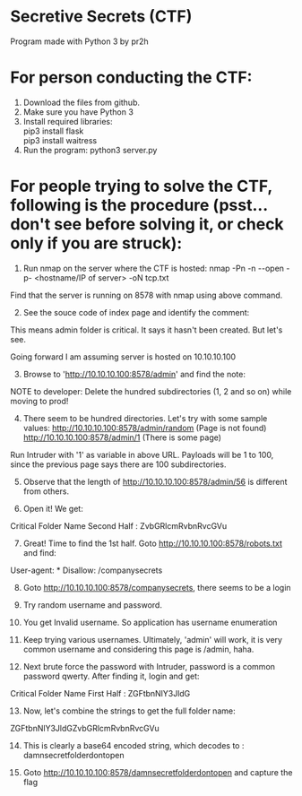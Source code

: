 # Secretive Secrets (CTF)

Program made with Python 3 by pr2h

# For person conducting the CTF:</b>

1. Download the files from github.
2. Make sure you have Python 3
3. Install required libraries:<br>
pip3 install flask<br>
pip3 install waitress
4. Run the program:
python3 server.py

# For people trying to solve the CTF, following is the procedure (psst... don't see before solving it, or check only if you are struck):

1. Run nmap on the server where the CTF is hosted:
nmap -Pn -n --open -p- <hostname/IP of server> -oN tcp.txt

Find that the server is running on 8578 with nmap using above command.

2. See the souce code of index page and identify the comment:
<!-- comments: Yet to do, create an 'admin' dir and protect it since it is critical -->

This means admin folder is critical. It says it hasn't been created. But let's see.

Going forward I am assuming server is hosted on 10.10.10.100

3. Browse to 'http://10.10.10.100:8578/admin' and find the note:

NOTE to developer: Delete the hundred subdirectories (1, 2 and so on) while moving to prod!

4. There seem to be hundred directories. Let's try with some sample values:
http://10.10.10.100:8578/admin/random (Page is not found)
http://10.10.10.100:8578/admin/1 (There is some page)

Run Intruder with '1' as variable in above URL. Payloads will be 1 to 100, since the previous page says there are 100 subdirectories.

5. Observe that the length of http://10.10.10.100:8578/admin/56 is different from others.

6. Open it! We get:

Critical Folder Name Second Half : ZvbGRlcmRvbnRvcGVu

7. Great! Time to find the 1st half. Goto http://10.10.10.100:8578/robots.txt and find:

User-agent: *
Disallow: /companysecrets

8. Goto http://10.10.10.100:8578/companysecrets, there seems to be a login

9. Try random username and password.

10. You get Invalid username. So application has username enumeration

11. Keep trying various usernames. Ultimately, 'admin' will work, it is very common username and considering this page is /admin, haha.

12. Next brute force the password with Intruder, password is a common password qwerty. After finding it, login and get:

Critical Folder Name First Half : ZGFtbnNlY3JldG

13. Now, let's combine the strings to get the full folder name:

ZGFtbnNlY3JldGZvbGRlcmRvbnRvcGVu

14. This is clearly a base64 encoded string, which decodes to :
damnsecretfolderdontopen

15. Goto http://10.10.10.100:8578/damnsecretfolderdontopen and capture the flag
